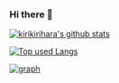 ### Hi there 👋

<!-- リポジトリステータス -->
[![kirikirihara's github stats](https://github-readme-stats.vercel.app/api?username=kirikirihara&hide=contribs&count_private=true&show_icons=true&theme=synthwave)](https://github.com/kirikirihara/)

<!-- ソースコード統計 -->
[![Top used Langs](https://github-readme-stats.vercel.app/api/top-langs/?username=kirikirihara&layout=compact&theme=synthwave)](https://github.com/kirikirihara/)

[![graph](https://github-profile-summary-cards.vercel.app/api/cards/profile-details?username=kirikirihara&theme=synthwave)](https://github.com/kirikirihara/)


<!--
**kirikirihara/kirikirihara** is a ✨ _special_ ✨ repository because its `README.md` (this file) appears on your GitHub profile.

Here are some ideas to get you started:

- 🔭 I’m currently working on ...
- 🌱 I’m currently learning ...
- 👯 I’m looking to collaborate on ...
- 🤔 I’m looking for help with ...
- 💬 Ask me about ...
- 📫 How to reach me: ...
- 😄 Pronouns: ...
- ⚡ Fun fact: ...
-->
